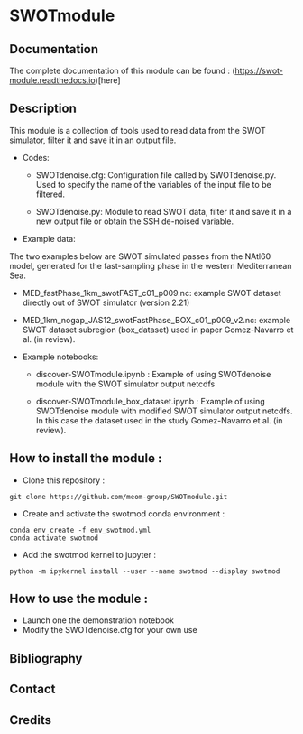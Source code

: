 # SWOTmodule

## Documentation

The complete documentation of this module can be found : (https://swot-module.readthedocs.io)[here]

## Description

This module is a collection of tools used to read data from the SWOT simulator, filter it and save it in an output file.

* Codes:

  * SWOTdenoise.cfg: Configuration file called by SWOTdenoise.py.  Used to specify the name of the variables of the input file to be filtered.

  * SWOTdenoise.py: Module to read SWOT data, filter it and save it in a new output file or obtain the SSH de-noised variable.

* Example data:

The two examples below are SWOT simulated passes from the NAtl60 model, generated for the fast-sampling phase in the western Mediterranean Sea.
  
   * MED_fastPhase_1km_swotFAST_c01_p009.nc: example SWOT dataset directly out of SWOT simulator (version 2.21)
   
   * MED_1km_nogap_JAS12_swotFastPhase_BOX_c01_p009_v2.nc: example SWOT dataset subregion (box_dataset) used in paper Gomez-Navarro et al. (in review).

* Example notebooks:

  * discover-SWOTmodule.ipynb : Example of using SWOTdenoise module with the SWOT simulator output netcdfs

  * discover-SWOTmodule_box_dataset.ipynb : Example of using SWOTdenoise module with modified SWOT simulator output netcdfs.  In this case the dataset used in the study Gomez-Navarro et al. (in review). 


## How to install the module :

- Clone this repository :

```git clone https://github.com/meom-group/SWOTmodule.git```

- Create and activate the swotmod conda environment :

```
conda env create -f env_swotmod.yml
conda activate swotmod
```
   
- Add the swotmod kernel to jupyter :
 
```
python -m ipykernel install --user --name swotmod --display swotmod
```
## How to use the module :

- Launch one the demonstration notebook
- Modify the SWOTdenoise.cfg for your own use

## Bibliography

## Contact

## Credits





